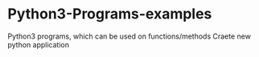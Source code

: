 # Python3-Programs-examples
Python3 programs, which can be used on functions/methods
Craete new python application
